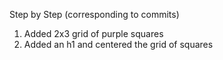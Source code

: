 Step by Step (corresponding to commits)



1.  Added 2x3 grid of purple squares
2.  Added an h1 and centered the grid of squares